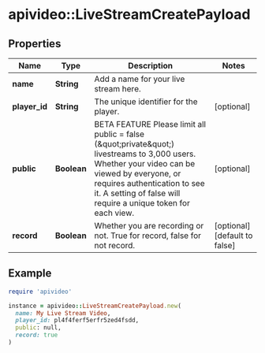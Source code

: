 # apivideo::LiveStreamCreatePayload

## Properties

| Name | Type | Description | Notes |
| ---- | ---- | ----------- | ----- |
| **name** | **String** | Add a name for your live stream here. |  |
| **player_id** | **String** | The unique identifier for the player. | [optional] |
| **public** | **Boolean** | BETA FEATURE Please limit all public &#x3D; false (\&quot;private\&quot;) livestreams to 3,000 users. Whether your video can be viewed by everyone, or requires authentication to see it. A setting of false will require a unique token for each view. | [optional] |
| **record** | **Boolean** | Whether you are recording or not. True for record, false for not record. | [optional][default to false] |

## Example

```ruby
require 'apivideo'

instance = apivideo::LiveStreamCreatePayload.new(
  name: My Live Stream Video,
  player_id: pl4f4ferf5erfr5zed4fsdd,
  public: null,
  record: true
)
```

